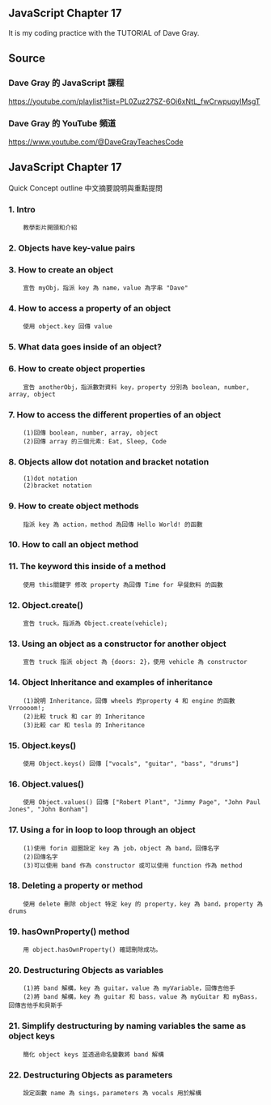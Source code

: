 ## JavaScript Chapter 17
It is my coding practice with the TUTORIAL of Dave Gray. 

## Source
### Dave Gray 的 JavaScript 課程
https://youtube.com/playlist?list=PL0Zuz27SZ-6Oi6xNtL_fwCrwpuqylMsgT

### Dave Gray 的 YouTube 頻道
https://www.youtube.com/@DaveGrayTeachesCode

## JavaScript Chapter 17
   Quick Concept outline
   中文摘要說明與重點提問

###  1. Intro 
        教學影片開頭和介紹

###  2. Objects have key-value pairs

###  3. How to create an object
        宣告 myObj，指派 key 為 name，value 為字串 "Dave"

###  4. How to access a property of an object
        使用 object.key 回傳 value

###  5. What data goes inside of an object?

###  6. How to create object properties
        宣告 anotherObj，指派數對資料 key，property 分別為 boolean, number, array, object 

###  7. How to access the different properties of an object
        (1)回傳 boolean, number, array, object
        (2)回傳 array 的三個元素: Eat, Sleep, Code

###  8. Objects allow dot notation and bracket notation
        (1)dot notation
        (2)bracket notation

###  9. How to create object methods
        指派 key 為 action，method 為回傳 Hello World! 的函數

### 10. How to call an object method

### 11. The keyword this inside of a method
        使用 this關鍵字 修改 property 為回傳 Time for 早餐飲料 的函數

### 12. Object.create()
        宣告 truck，指派為 Object.create(vehicle);

### 13. Using an object as a constructor for another object
        宣告 truck 指派 object 為 {doors: 2}，使用 vehicle 為 constructor

### 14. Object Inheritance and examples of inheritance
        (1)說明 Inheritance，回傳 wheels 的property 4 和 engine 的函數 Vrroooom!;
        (2)比較 truck 和 car 的 Inheritance
        (3)比較 car 和 tesla 的 Inheritance

### 15. Object.keys()
        使用 Object.keys() 回傳 ["vocals", "guitar", "bass", "drums"]

### 16. Object.values()
        使用 Object.values() 回傳 ["Robert Plant", "Jimmy Page", "John Paul Jones", "John Bonham"]

### 17. Using a for in loop to loop through an object
        (1)使用 forin 迴圈設定 key 為 job，object 為 band，回傳名字
        (2)回傳名字
        (3)可以使用 band 作為 constructor 或可以使用 function 作為 method

### 18. Deleting a property or method
        使用 delete 刪除 object 特定 key 的 property，key 為 band，property 為 drums

### 19. hasOwnProperty() method
        用 object.hasOwnProperty() 確認刪除成功。

### 20. Destructuring Objects as variables
        (1)將 band 解構，key 為 guitar，value 為 myVariable，回傳吉他手
        (2)將 band 解構，key 為 guitar 和 bass，value 為 myGuitar 和 myBass，回傳吉他手和貝斯手

### 21. Simplify destructuring by naming variables the same as object keys
        簡化 object keys 並透過命名變數將 band 解構

### 22. Destructuring Objects as parameters
        設定函數 name 為 sings，parameters 為 vocals 用於解構